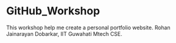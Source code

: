 # GitHub_Workshop

This workshop help me create a personal portfolio website.
Rohan Jainarayan Dobarkar,
IIT Guwahati Mtech CSE.
